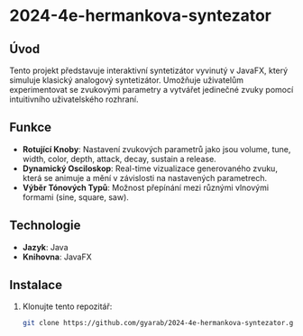 # 2024-4e-hermankova-syntezator


## Úvod
Tento projekt představuje interaktivní syntetizátor vyvinutý v JavaFX, který simuluje klasický analogový syntetizátor. Umožňuje uživatelům experimentovat se zvukovými parametry a vytvářet jedinečné zvuky pomocí intuitivního uživatelského rozhraní.

## Funkce
- **Rotující Knoby**: Nastavení zvukových parametrů jako jsou volume, tune, width, color, depth, attack, decay, sustain a release.
- **Dynamický Osciloskop**: Real-time vizualizace generovaného zvuku, která se animuje a mění v závislosti na nastavených parametrech.
- **Výběr Tónových Typů**: Možnost přepínání mezi různými vlnovými formami (sine, square, saw).

## Technologie
- **Jazyk**: Java
- **Knihovna**: JavaFX

## Instalace
1. Klonujte tento repozitář:
   ```bash
   git clone https://github.com/gyarab/2024-4e-hermankova-syntezator.git
